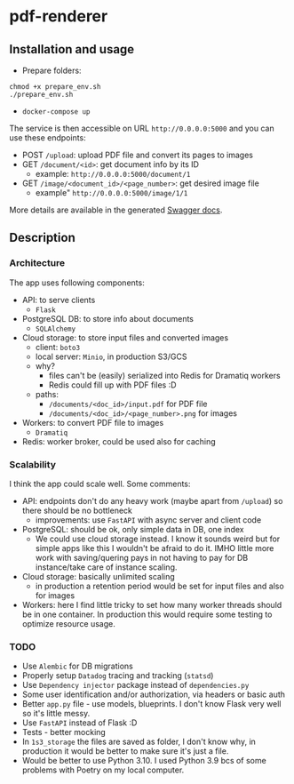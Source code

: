 # pdf-renderer

## Installation and usage
* Prepare folders:
```
chmod +x prepare_env.sh 
./prepare_env.sh
```
* `docker-compose up`

The service is then accessible on URL `http://0.0.0.0:5000` and you can use these endpoints:

* POST `/upload`: upload PDF file and convert its pages to images
* GET `/document/<id>`: get document info by its ID
    * example: `http://0.0.0.0:5000/document/1`
* GET `/image/<document_id>/<page_number>`: get desired image file
    * example" `http://0.0.0.0:5000/image/1/1`

More details are available in the generated [Swagger docs](http://0.0.0.0:5000/api/docs).

## Description

### Architecture

The app uses following components:
* API: to serve clients
    * `Flask`
* PostgreSQL DB: to store info about documents
    * `SQLAlchemy`
* Cloud storage: to store input files and converted images
    * client: `boto3`
    * local server: `Minio`, in production S3/GCS
    * why? 
        * files can't be (easily) serialized into Redis for Dramatiq workers
        * Redis could fill up with PDF files :D 
    * paths: 
        * `/documents/<doc_id>/input.pdf` for PDF file
        * `/documents/<doc_id>/<page_number>.png` for images
* Workers: to convert PDF file to images
    * `Dramatiq`
* Redis: worker broker, could be used also for caching

### Scalability

I think the app could scale well. Some comments:

* API: endpoints don't do any heavy work (maybe apart from `/upload`) so there should be no bottleneck
    * improvements: use `FastAPI` with async server and client code
* PostgreSQL: should be ok, only simple data in DB, one index
    * We could use cloud storage instead. I know it sounds weird but for simple apps like this I wouldn't be afraid to do it. IMHO little more work with saving/quering pays in not having to pay for DB instance/take care of instance scaling.
* Cloud storage: basically unlimited scaling
    * in production a retention period would be set for input files and also for images
* Workers: here I find little tricky to set how many worker threads should be in one container. In production this would require some testing to optimize resource usage.

### TODO

* Use `Alembic` for DB migrations
* Properly setup `Datadog` tracing and tracking (`statsd`)
* Use `Dependency injector` package instead of `dependencies.py`
* Some user identification and/or authorization, via headers or basic auth
* Better `app.py` file - use models, blueprints. I don't know Flask very well so it's little messy.
* Use `FastAPI` instead of Flask :D
* Tests - better mocking
* In `1s3_storage` the files are saved as folder, I don't know why, in production it would be better to make sure it's just a file.
* Would be better to use Python 3.10. I used Python 3.9 bcs of some problems with Poetry on my local computer.
